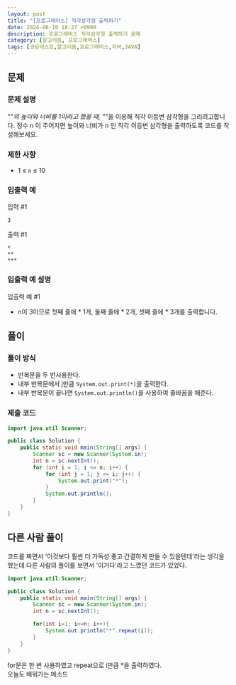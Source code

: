 ```yaml
---
layout: post
title: "[프로그래머스] 직각삼각형 출력하기"
date: 2024-06-10 18:27 +0900
description: 프로그래머스 직각삼각형 출력하기 문제
category: [알고리즘, 프로그래머스]
tags: [코딩테스트,알고리즘,프로그래머스,자바,JAVA]
---
```

## 문제
### 문제 설명
"*"의 높이와 너비를 1이라고 했을 때, "*"을 이용해 직각 이등변 삼각형을 그리려고합니다. 정수 n 이 주어지면 높이와 너비가 n 인 직각 이등변 삼각형을 출력하도록 코드를 작성해보세요.

### 제한 사항
-   1 ≤  `n`  ≤ 10

### 입출력 예
입력 #1

```
3
```

출력 #1
```
*
**
***
```

### 입출력 예 설명
입출력 예 #1
-   n이 3이므로 첫째 줄에 * 1개, 둘째 줄에 * 2개, 셋째 줄에 * 3개를 출력합니다.

## 풀이
### 풀이 방식
- 반복문을 두 번사용한다.
- 내부 반복문에서 j만큼 `System.out.print(*)`을 출력한다.
- 내부 반복문이 끝나면 `System.out.println()`을 사용하여 줄바꿈을 해준다.

### 제출 코드
```java
import java.util.Scanner;

public class Solution {
    public static void main(String[] args) {
        Scanner sc = new Scanner(System.in);
        int n = sc.nextInt();
        for (int i = 1; i <= n; i++) {
            for (int j = 1; j <= i; j++) {
                System.out.print("*");
            }
            System.out.println();
        }
    }
}
```

## 다른 사람 풀이
코드를 짜면서 '이것보다 훨씬 더 가독성 좋고 간결하게 만들 수 있을텐데'라는 생각을 했는데 다른 사람의 풀이를 보면서 '이거다'라고 느꼈던 코드가 있었다.

```java
import java.util.Scanner;

public class Solution {
    public static void main(String[] args) {
        Scanner sc = new Scanner(System.in);
        int n = sc.nextInt();

        for(int i=1; i<=n; i++){
            System.out.println("*".repeat(i));
        }
    }
}
```
for문은 한 번 사용하였고 repeat으로 i만큼 *을 출력하였다.<br/>오늘도 배워가는 메소드